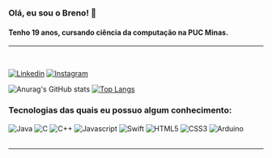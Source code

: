 ### Olá, eu sou o Breno! 👋 
#### Tenho 19 anos, cursando ciência da computação na PUC Minas.
<hr> </br>

[![Linkedin](https://img.shields.io/badge/LinkedIn-0077B5?style=for-the-badge&logo=linkedin&logoColor=white)](https://www.linkedin.com/in/breno-pires-santos-98b192256/)
[![Instagram](https://img.shields.io/badge/Instagram-E4405F?style=for-the-badge&logo=instagram&logoColor=white)](https://www.instagram.com/brenop1509/)

![Anurag's GitHub stats](https://github-readme-stats.vercel.app/api?username=brenodft&show_icons=true&theme=radical)
[![Top Langs](https://github-readme-stats.vercel.app/api/top-langs/?username=Joehuu&layout=compact&theme=github_dark&title_color=ff0000&border_color=ff0000)](https://github.com/anuraghazra/github-readme-stats)

### Tecnologias das quais eu possuo algum conhecimento:
<div style="display: inline_block">
<img align="center" alt=Java src="https://img.shields.io/badge/java-%23ED8B00.svg?style=for-the-badge&logo=openjdk&logoColor=white" />
<img align="center" alt=C src="https://img.shields.io/badge/c-%2300599C.svg?style=for-the-badge&logo=c&logoColor=white" />
<img align="center" alt=C++ src="https://img.shields.io/badge/C%2B%2B-00599C?style=for-the-badge&logo=c%2B%2B&logoColor=white" />
<img align="center" alt=Javascript src="https://img.shields.io/badge/javascript-%23323330.svg?style=for-the-badge&logo=javascript&logoColor=%23F7DF1E" />
<img align="center" alt=Swift src="https://img.shields.io/badge/Swift-FA7343?style=for-the-badge&logo=swift&logoColor=white" />
<img align="center" alt=HTML5 src="https://img.shields.io/badge/html5-%23E34F26.svg?style=for-the-badge&logo=html5&logoColor=white" />
<img align="center" alt=CSS3 src="https://img.shields.io/badge/css3-%231572B6.svg?style=for-the-badge&logo=css3&logoColor=white" />
<img align="center" alt=Arduino src="https://img.shields.io/badge/-Arduino-00979D?style=for-the-badge&logo=Arduino&logoColor=white" />
</div>
</br><hr></br>
